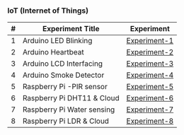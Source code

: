 ### IoT (Internet of Things)

| # | Experiment Title | Experiment |
|---| ----- | -------- |
|1|Arduino LED Blinking|[Experiment-1](./IoT/Experiment-1/Experiment-1.ino)|
|2|Arduino Heartbeat|[Experiment-2](./IoT/Experiment-2/Experiment-2.ino)|
|3|Arduino LCD Interfacing|[Experiment-3](./IoT/Experiment-3/Experiment-3.ino)|
|4|Arduino Smoke Detector|[Experiment-4](./IoT/Experiment-4/Experiment-4.ino)|
|5|Raspberry Pi -PIR sensor|[Experiment-5](./IoT/Experiment-5/Experiment-5.py)|
|6|Raspberry Pi DHT11 & Cloud|[Experiment-6](./IoT/Experiment-6/Experiment-6.py)|
|7|Raspberry Pi Water sensing|[Experiment-7](./IoT/Experiment-7/Experiment-7.py)|
|8|Raspberry Pi LDR & Cloud|[Experiment-8](./IoT/Experiment-8/Experiment-8.py)|
